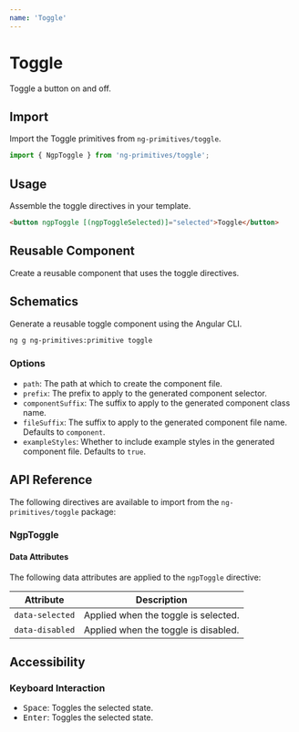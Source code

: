 ```yaml
---
name: 'Toggle'
---
```


# Toggle

Toggle a button on and off.

<docs-example name="toggle"></docs-example>

## Import

Import the Toggle primitives from `ng-primitives/toggle`.

```ts
import { NgpToggle } from 'ng-primitives/toggle';
```

## Usage

Assemble the toggle directives in your template.

```html
<button ngpToggle [(ngpToggleSelected)]="selected">Toggle</button>
```

## Reusable Component

Create a reusable component that uses the toggle directives.

<docs-snippet name="toggle"></docs-snippet>

## Schematics

Generate a reusable toggle component using the Angular CLI.

```bash npm
ng g ng-primitives:primitive toggle
```

### Options

- `path`: The path at which to create the component file.
- `prefix`: The prefix to apply to the generated component selector.
- `componentSuffix`: The suffix to apply to the generated component class name.
- `fileSuffix`: The suffix to apply to the generated component file name. Defaults to `component`.
- `exampleStyles`: Whether to include example styles in the generated component file. Defaults to `true`.

## API Reference

The following directives are available to import from the `ng-primitives/toggle` package:

### NgpToggle

<api-docs name="NgpToggle"></api-docs>

#### Data Attributes

The following data attributes are applied to the `ngpToggle` directive:

| Attribute       | Description                          |
| --------------- | ------------------------------------ |
| `data-selected` | Applied when the toggle is selected. |
| `data-disabled` | Applied when the toggle is disabled. |

## Accessibility

### Keyboard Interaction

- <kbd>Space</kbd>: Toggles the selected state.
- <kbd>Enter</kbd>: Toggles the selected state.
